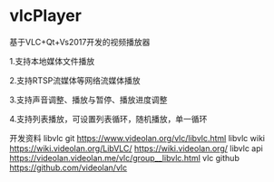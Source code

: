 # vlcPlayer
基于VLC+Qt+Vs2017开发的视频播放器

1.支持本地媒体文件播放

2.支持RTSP流媒体等网络流媒体播放

3.支持声音调整、播放与暂停、播放进度调整

4.支持列表播放，可设置列表循环，随机播放，单一循环


开发资料 
libvlc git 
https://www.videolan.org/vlc/libvlc.html 
libvlc wiki 
https://wiki.videolan.org/LibVLC/ 
https://wiki.videolan.org/ 
libvlc api 
https://videolan.videolan.me/vlc/group__libvlc.html 
vlc github 
https://github.com/videolan/vlc
